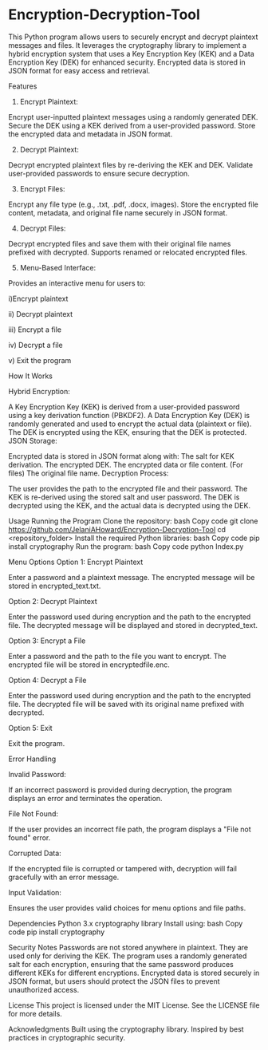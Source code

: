 # Encryption-Decryption-Tool

This Python program allows users to securely encrypt and decrypt plaintext messages and files. It leverages the cryptography library to implement a hybrid encryption system that uses a Key Encryption Key (KEK) and a Data Encryption Key (DEK) for enhanced security. Encrypted data is stored in JSON format for easy access and retrieval.

Features

1. Encrypt Plaintext:

Encrypt user-inputted plaintext messages using a randomly generated DEK.
Secure the DEK using a KEK derived from a user-provided password.
Store the encrypted data and metadata in JSON format.

2. Decrypt Plaintext:

Decrypt encrypted plaintext files by re-deriving the KEK and DEK.
Validate user-provided passwords to ensure secure decryption.

3. Encrypt Files:

Encrypt any file type (e.g., .txt, .pdf, .docx, images).
Store the encrypted file content, metadata, and original file name securely in JSON format.

4. Decrypt Files:

Decrypt encrypted files and save them with their original file names prefixed with decrypted.
Supports renamed or relocated encrypted files.

5. Menu-Based Interface:

Provides an interactive menu for users to:

i)Encrypt plaintext

ii) Decrypt plaintext

iii) Encrypt a file

iv) Decrypt a file

v) Exit the program

How It Works

Hybrid Encryption:

A Key Encryption Key (KEK) is derived from a user-provided password using a key derivation function (PBKDF2).
A Data Encryption Key (DEK) is randomly generated and used to encrypt the actual data (plaintext or file).
The DEK is encrypted using the KEK, ensuring that the DEK is protected.
JSON Storage:

Encrypted data is stored in JSON format along with:
The salt for KEK derivation.
The encrypted DEK.
The encrypted data or file content.
(For files) The original file name.
Decryption Process:

The user provides the path to the encrypted file and their password.
The KEK is re-derived using the stored salt and user password.
The DEK is decrypted using the KEK, and the actual data is decrypted using the DEK.

Usage
Running the Program
Clone the repository:
bash
Copy code
git clone https://github.com/JelaniAHoward/Encryption-Decryption-Tool
cd <repository_folder>
Install the required Python libraries:
bash
Copy code
pip install cryptography
Run the program:
bash
Copy code
python Index.py

Menu Options
Option 1: Encrypt Plaintext

Enter a password and a plaintext message.
The encrypted message will be stored in encrypted_text.txt.

Option 2: Decrypt Plaintext

Enter the password used during encryption and the path to the encrypted file.
The decrypted message will be displayed and stored in decrypted_text.

Option 3: Encrypt a File

Enter a password and the path to the file you want to encrypt.
The encrypted file will be stored in encryptedfile.enc.

Option 4: Decrypt a File

Enter the password used during encryption and the path to the encrypted file.
The decrypted file will be saved with its original name prefixed with decrypted.

Option 5: Exit

Exit the program.

Error Handling

Invalid Password:

If an incorrect password is provided during decryption, the program displays an error and terminates the operation.

File Not Found:

If the user provides an incorrect file path, the program displays a "File not found" error.

Corrupted Data:

If the encrypted file is corrupted or tampered with, decryption will fail gracefully with an error message.

Input Validation:

Ensures the user provides valid choices for menu options and file paths.

Dependencies
Python 3.x
cryptography library
Install using:
bash
Copy code
pip install cryptography

Security Notes
Passwords are not stored anywhere in plaintext. They are used only for deriving the KEK.
The program uses a randomly generated salt for each encryption, ensuring that the same password produces different KEKs for different encryptions.
Encrypted data is stored securely in JSON format, but users should protect the JSON files to prevent unauthorized access.

License
This project is licensed under the MIT License. See the LICENSE file for more details.

Acknowledgments
Built using the cryptography library.
Inspired by best practices in cryptographic security.
